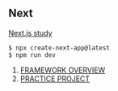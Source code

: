 ## Next

[Next.js study](https://nomadcoders.co/nextjs-fundamentals)

`$ npx create-next-app@latest`<br/>
`$ npm run dev`

1. [FRAMEWORK OVERVIEW](https://github.com/bbahna/Next/issues/1)
2. [PRACTICE PROJECT](https://github.com/bbahna/Next/issues/2)
